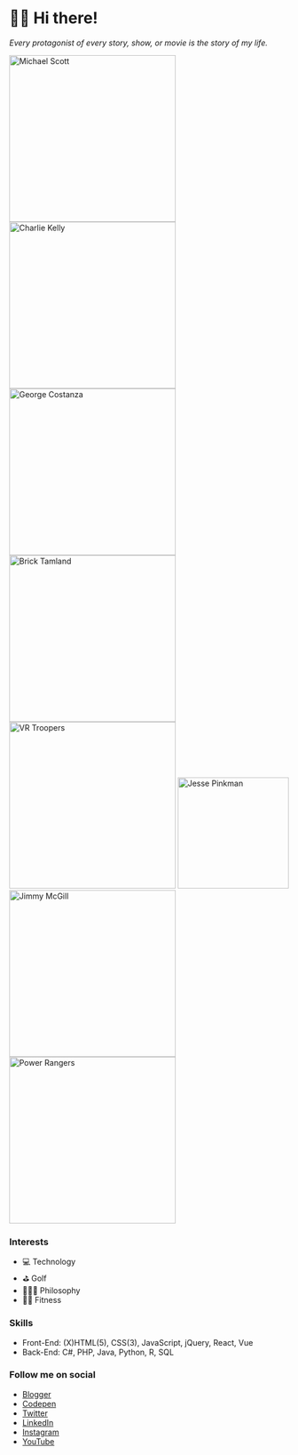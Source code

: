 # 🖖🏾 Hi there!

*Every protagonist of every story, show, or movie is the story of my life.*

<img src="https://i.imgur.com/HTBxpUz.png" alt="Michael Scott" width="300" />
<img src="https://media2.giphy.com/media/9PaC2UWEsnIG6nXcsn/giphy.gif?cid=ecf05e472b3700a0765be9388b7c64d0e8b41a67519728fa&rid=giphy.gif" alt="Charlie Kelly" width="300" />
<img src="https://media2.giphy.com/media/Yy2H6trIkODoA/giphy.gif?cid=82a1493bzr9ikhrwdsu6126ibahrlk0gzpltak4mspdygcmq&rid=giphy.gif" alt="George Costanza" width="300" />
<img src="https://media0.giphy.com/media/s32AOCdWc91ao/giphy.gif" alt="Brick Tamland" width="300" />
<img src="https://media3.giphy.com/media/DK9NoD7j2nRVm/giphy.gif?cid=6c09b9524f0f67905a232eade7253fff1138e181aa5f163a&rid=giphy.gif" alt="VR Troopers" width="300" />
<img src="https://media2.giphy.com/media/LiljwvntZmf4c/giphy.gif?cid=6c09b9524fc1bd7fe401b862ed480e5cfed089944b746f6a&rid=giphy.gif" alt="Jesse Pinkman" width="200" />
<img src="https://media1.giphy.com/media/l0EwYGlvQ7STj3wyc/giphy.gif?cid=82a1493bqxqne8ng9pyocwzqhi6aorb201mo6d2059bxejgl&rid=giphy.gif" alt="Jimmy McGill" width="300" />
<img src="https://media4.giphy.com/media/b3Owrrk9ZsC4w/giphy.gif?cid=82a1493bbwntmysi6q7atew19hnrnwxxmky3q62fm38p4g6k&rid=giphy.gif" alt="Power Rangers" width="300" />

### Interests
- 💻 Technology
- ⛳ Golf
- 🧘🏽‍♂️ Philosophy
- 🏋️‍♂️ Fitness

### Skills
- Front-End: (X)HTML(5), CSS(3), JavaScript, jQuery, React, Vue
- Back-End: C#, PHP, Java, Python, R, SQL

### Follow me on social
- [Blogger](https://theuiguru.blogspot.com)
- [Codepen](https://codepen.io/cthomas)
- [Twitter](https://twitter.com/cthomas1211)
- [LinkedIn](https://linkedin.com/in/christhomas101)
- [Instagram](https://instagr.am/cthomas1211)
- [YouTube](https://youtube.com/ndnweb24)
